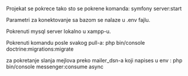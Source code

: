 Projekat se pokrece tako sto se pokrene komanda:
    symfony server:start

Parametri za konektovanje sa bazom se nalaze u .env fajlu.

Pokrenuti mysql server lokalno u xampp-u.

Pokrenuti komandu posle svakog pull-a:
    php bin/console doctrine:migrations:migrate

za pokretanje slanja mejlova preko mailer_dsn-a koji napises u env :
    php bin/console messenger:consume async